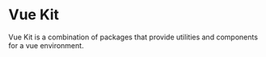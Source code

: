 # Vue Kit

Vue Kit is a combination of packages that provide utilities and components for a vue environment.
